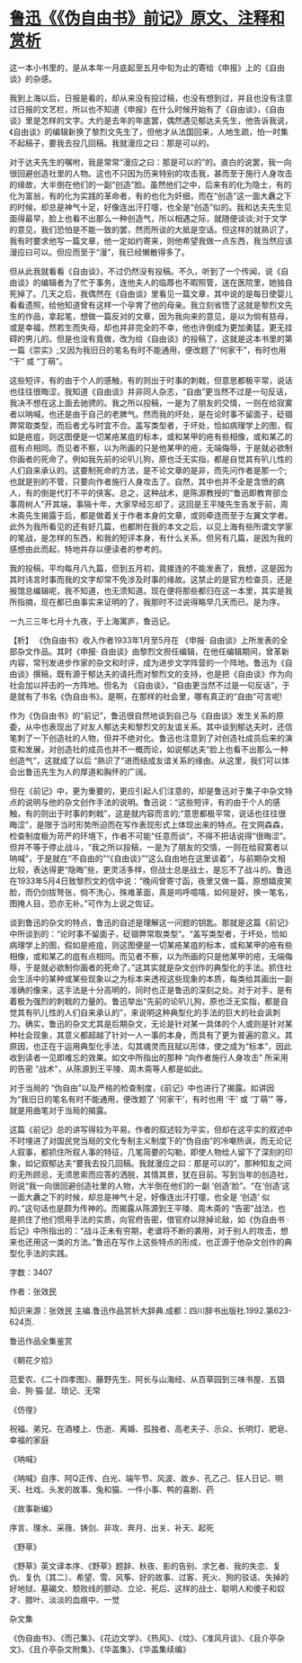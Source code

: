 # [鲁迅《《伪自由书》前记》原文、注释和赏析](https://www.vrrw.net/wx/9660.html)

这一本小书里的，是从本年一月底起至五月中旬为止的寄给《申报》上的《自由谈》的杂感。

我到上海以后，日报是看的，却从来没有投过稿，也没有想到过，并且也没有注意过日报的文艺栏，所以也不知道《申报》在什么时候开始有了《自由谈》，《自由谈》里是怎样的文字。大约是去年的年底罢，偶然遇见郁达夫先生，他告诉我说，《自由谈》的编辑新换了黎烈文先生了，但他才从法国回来，人地生疏，怕一时集不起稿子，要我去投几回稿。我就漫应之曰：那是可以的。

对于达夫先生的嘱咐，我是常常“漫应之曰：那是可以的”的。直白的说罢，我一向很回避创造社里的人物。这也不只因为历来特别的攻击我，甚而至于施行人身攻击的缘故，大半倒在他们的一副“创造”脸。虽然他们之中，后来有的化为隐士，有的化为富翁，有的化为实践的革命者，有的也化为奸细，而在“创造”这一面大纛之下的时候，却总是神气十足，好像连出汗打嚏，也全是“创造”似的。我和达夫先生见面得最早，脸上也看不出那么一种创造气，所以相遇之际，就随便谈谈;对于文学的意见，我们恐怕是不能一致的罢，然而所谈的大抵是空话。但这样的就熟识了，我有时要求他写一篇文章，他一定如约寄来，则他希望我做一点东西，我当然应该漫应曰可以。但应而至于“漫”，我已经懒散得多了。

但从此我就看看《自由谈》，不过仍然没有投稿。不久，听到了一个传闻，说《自由谈》的编辑者为了忙于事务，连他夫人的临蓐也不暇照管，送在医院里，她独自死掉了。几天之后，我偶然在《自由谈》里看见一篇文章，其中说的是每日使婴儿看看遗照，给他知道曾有这样一个孕育了他的母亲。我立刻省悟了这就是黎烈文先生的作品，拿起笔，想做一篇反对的文章，因为我向来的意见，是以为倘有慈母，或是幸福，然若生而失母，却也并非完全的不幸，他也许倒成为更加勇猛，更无挂碍的男儿的。但是也没有竟做，改为给《自由谈》的投稿了，这就是这本书里的第一篇《崇实》;又因为我旧日的笔名有时不能通用，便改题了“何家干”，有时也用 “干” 或 “丁萌”。

这些短评，有的由于个人的感触，有的则出于时事的刺戟，但意思都极平常，说话也往往很晦涩，我知道《自由谈》并非同人杂志，“自由”更当然不过是一句反话，我决不想在这上面去驰骋的。我之所以投稿，一是为了朋友的交情，一则在给寂寞者以呐喊，也还是由于自己的老脾气。然而我的坏处，是在论时事不留面子，砭锢弊常取类型，而后者尤与时宜不合。盖写类型者，于坏处，恰如病理学上的图，假如是疮疽，则这图便是一切某疮某疽的标本，或和某甲的疮有些相像，或和某乙的疽有点相同。而见者不察，以为所画的只是他某甲的疮，无端侮辱，于是就必欲制你画者的死命了。例如我先前的论叭儿狗，原也泛无实指，都是自觉其有叭儿性的人们自来承认的。这要制死命的方法，是不论文章的是非，而先问作者是那一个;也就是别的不管，只要向作者施行人身攻击了。自然，其中也并不全是含愤的病人，有的倒是代打不平的侠客。总之，这种战术，是陈源教授的“鲁迅即教育部佥事周树人”开其端，事隔十年，大家早经忘却了，这回是王平陵先生告发于前，周木斋先生揭露于后，都是做着关于作者本身的文章，或则牵连而至于左翼文学者。此外为我所看见的还有好几篇，也都附在我的本文之后，以见上海有些所谓文学家的笔战，是怎样的东西，和我的短评本身，有什么关系。但另有几篇，是因为我的感想由此而起，特地并存以便读者的参考的。

我的投稿，平均每月八九篇，但到五月初，竟接连的不能发表了，我想，这是因为其时讳言时事而我的文字却常不免涉及时事的缘故。这禁止的是官方检查员，还是报馆总编辑呢，我不知道，也无须知道。现在便将那些都归在这一本里，其实是我所指摘，现在都已由事实来证明的了，我那时不过说得略早几天而已。是为序。

一九三三年七月十九夜，于上海寓庐，鲁迅记。



【析】 《伪自由书》收入作者1933年1月至5月在 《申报· 自由谈》上所发表的全部杂文作品。其时《申报· 自由谈》由黎烈文担任编辑，在他任编辑期间，曾革新内容，常刊发进步作家的杂文和时评，成为进步文学阵营的一个阵地。鲁迅为《自由谈》撰稿，既有源于郁达夫的请托而对黎烈文的支持，也是把《自由谈》作为向社会加以抨击的一方阵地。但名为 《自由谈》，“自由更当然不过是一句反话”，于是就有了书名《伪自由书》。是啊，在那样的社会里，哪有真正的“自由”可言呢!

作为《伪自由书》的“前记”，鲁迅很自然地谈到自己与《自由谈》发生关系的原委，从中也表现出了对友人郁达夫和黎烈文的友谊关系。其中谈到郁达夫时，还信笔刺了一下创造社的人物，但并不绝对化。鲁迅也注意到了对创造社成员后来的演变和发展，对创造社的成员也并不一概而论，如说郁达夫“脸上也看不出那么一种创造气”，这就成了以后 “熟识了”进而结成友谊关系的缘由。从这里，我们可以体会出鲁迅先生为人的厚道和胸怀的广阔。

但在《前记》中，更为重要的，更应引起人们注意的，却是鲁迅对于集子中杂文特点的说明与他的杂文创作手法的说明。鲁迅说：“这些短评，有的由于个人的感触，有的则出于时事的刺戟”，这是就内容而言的;“意思都极平常，说话也往往很晦涩”，是限于当时形势所迫而在写作表现形式上体现出来的特点。在文网森森，检查制度极为苛严的环境下，作者不可能“任意而谈”，不得不把话说得“很晦涩”。但并不等于停止战斗，“我之所以投稿，一是为了朋友的交情，一则在给寂寞者以呐喊”，于是就在“不自由的”“《自由谈》”“这么自由地在这里谈着”，与前期杂文相比较，表达得更“隐晦”些，更灵活多样，但战士总是战士，是忘不了战斗的。鲁迅在1933年5月4日致黎烈文的信中说：“晚间曾寄寸函，夜里又做一篇，原想嬉皮笑脸，而仍剑拔弩张，倘不洗心，殊难革面，真是呜呼噫嘻，如何是好。换一笔名，图掩人目，恐亦无补。”可作为上说之佐证。

谈到鲁迅的杂文的特点，鲁迅的自述是理解这一问题的钥匙。那就是这篇《前记》中所谈到的：“论时事不留面子，砭锢弊常取类型”。“盖写类型者，于坏处，恰如病理学上的图，假如是疮疽，则这图便是一切某疮某疽的标本，或和某甲的疮有些相像，或和某乙的疽有点相同。而见者不察，以为所画的只是他某甲的疮，无端侮辱，于是就必欲制你画者的死命了。”这其实就是杂文创作的典型化的手法。抓住社会生活中的某种或某些现象以之为标本来透视这些现象的本质，每类给其画出一副准确的像来，这手法是十分高明的，同时也正是鲁迅的深刻之处。对于对手，是有着极为强烈的刺戟的力量的。鲁迅举出“先前的论叭儿狗，原也泛无实指，都是自觉其有叭儿性的人们自来承认的”，来说明这种典型化的手法的巨大的社会讽刺力。确实，鲁迅的杂文尤其是后期杂文，无论是针对某一具体的个人或则是针对某种社会现象，其意义都超越了针对一人一事的本身，而具有了更为普遍的意义。其原因，也正在于运用典型化手法，勾其魂灵而且赋以形体，使之成为“标本”，因此收到读者一见即难忘的效果。如文中所指出的那种 “向作者施行人身攻击” 所采用的告密 “战术”，从陈源到王平陵、周木斋等人都是如此。

对于当局的 “伪自由”以及严格的检查制度，《前记》中也进行了揭露。如讲因为“我旧日的笔名有时不能通用，便改题了 ‘何家干’，有时也用 ‘干’ 或 ‘丁萌’” 等，就是用曲笔对于当局的揭露。

这篇《前记》总的讲写得较为平易。作者的叙述较为平实，但却在这平实的叙述中不时埋进了对国民党当局的文化专制主义制度下的“伪自由”的冷嘲热讽，而无论记人叙事，都抓住所叙人事的特征，几笔简要的勾勒，即使人物给人留下了深刻的印象，如记叙郁达夫“要我去投几回稿。我就漫应之曰：那是可以的”，那种知友之间的无所顾忌，无须思索而应答的洒脱，其情其景，犹在目前。写到当年的创造社，则说“我一向很回避创造社里的人物，大半倒在他们的一副 ‘创造’脸”。“在‘创造’这一面大纛之下的时候，却总是神气十足，好像连出汗打嚏，也全是 ‘创造’ 似的。”这句话也是颇为传神的。而揭露从陈源到王平陵、周木斋的 “告密”战法，也是抓住了他们惯用手法的实质，向官府告密，借官府以除掉论敌，如《伪自由书 ·后记》中所指出的：“战斗正未有穷期，老谱将不断的袭用，对于别人的攻击，想来也还用这一类的方法。”鲁迅在写作上这些特点的形成，也正源于他杂文创作的典型化手法的实践。

字数：3407

作者：张效民

知识来源：张效民 主编.鲁迅作品赏析大辞典.成都：四川辞书出版社.1992.第623-624页.

鲁迅作品全集鉴赏

《朝花夕拾》

范爱农、《二十四孝图》、藤野先生、阿长与山海经、从百草园到三味书屋、五猖会、狗·猫·鼠、琐记、无常

《仿徨》

祝福、弟兄、在酒楼上、伤逝、离婚、孤独者、高老夫子、示众、长明灯、肥皂、幸福的家庭

《呐喊》

《呐喊》自序、阿Q正传、白光、端午节、风波、故乡、孔乙己、狂人日记、明天、社戏、头发的故事、兔和猫、一件小事、鸭的喜剧、药

《故事新编》

序言、理水、采薇、铸剑、非攻、奔月、出关、补天、起死

《野草》

《野草》英文译本序、《野草》题辞、秋夜、影的告别、求乞者、我的失恋、复仇、复仇〔其二〕、希望、雪、风筝、好的故事、过客、死火、狗的驳诘、失掉的好地狱、墓碣文、颓败线的颤动、立论、死后、这样的战士、聪明人和傻子和奴才、腊叶、淡淡的血痕中、一觉

杂文集

《伪自由书》、《而己集》、《花边文学》、《热风》、《坟》、《准风月谈》、《且介亭杂文》、《且介亭杂文附集》、《华盖集》、《华盖集续编》

